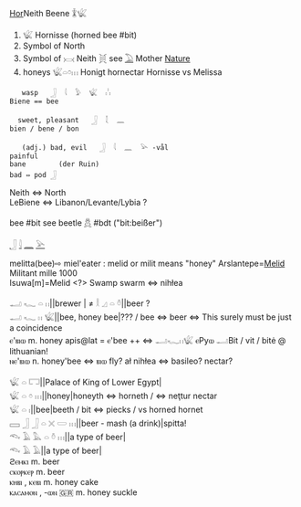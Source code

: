 [Hor](hor)Neith Beene 𓇇𓆤  

1. 𓆤 Hornisse (horned bee #bit)  
2. Symbol of North  
3. Symbol of 𓋋 Neith 𓋌 see [𓅐](𓅐) Mother [Nature](Nature)  
4. honeys 𓆤𓏏𓏌𓏥  Honigt hornectar Hornisse vs Melissa  

```  
   wasp   𓃀  𓇋  𓅱  𓆤  𓏨  
Biene == bee  

  sweet, pleasant   𓃀  𓇜  𓈖  
bien / bene / bon  

   (adj.) bad, evil   𓃀  𓇋  𓈖  𓅪 -vål  
painful  
bane        (der Ruin)  
bad ⇔ pod 𓃀  
```  

Neith ⇔ North  
LeBiene ⇔ Libanon/Levante/Lybia ?  

bee #bit see beetle [𓆣](𓆣) #bdt ("bit:beißer")  

[𓃀](𓃀) [𓇋](𓇋) [𓈖](𓈖) [𓅪](𓅪)  

melitta(bee)⇨ miel'eater : melid or milit means "honey" Arslantepe=[Melid](https://en.wikipedia.org/wiki/Melid)  
Militant mille 1000  
Isuwa[m]=Melid <?> Swamp swarm ⇔ nihłea  

𓂝 𓆑 𓏏 𓏮||brewer | ≠ 𓎛 𓈎 𓏏 𓏊||beer ?  
𓂝 𓆑 𓏮 𓆤||bee, honey bee|??? / bee ⇔ beer ⇔ This surely must be just a coincidence  
ⲉ'ⲃⲓⲱ 	 	m. honey  apis@lat = ⲉ'bee ++  ⇔ 𓂝𓆑𓏮𓆤 ⲉPyⲱ 𓂝Bit / vit / bitė @ lithuanian!  
ⲛⲉ'ⲃⲓⲱ 	 n. honey'bee ⇔ ⲃⲓⲱ fly?  ał nihłea ⇔ basileo? nectar?  

𓆤 𓏏 𓉐||Palace of King of Lower Egypt|  
𓆤 𓏏 𓏌 𓏥||honey|honeyth ⇔ horneth / ⇔ neţtur nectar  
𓆤 𓏏 𓏤||bee|beeth / bit ⇔ piecks / vs horned hornet  
𓈙 𓃀 𓃀 𓏏 𓏴 𓏳 𓏥||beer - mash (a drink)|spitta!  
𓆞 𓄿 𓅓 𓏏 𓏊 𓏥||a type of beer|  
𓆞 𓄿 𓄿||a type of beer|  
ϩⲉⲙⲕⲓ 	 	m. beer  
ⲥⲕⲟⲣⲕⲉⲣ 	 	m. beer  
 ⲕⲏⲃⲓ , ⲕⲉⲃⲓ 	 	m. honey cake  
ⲕⲁⲥⲁⲙⲟⲛ , -ⲱⲛ 	 🇬🇷 m. honey suckle  

